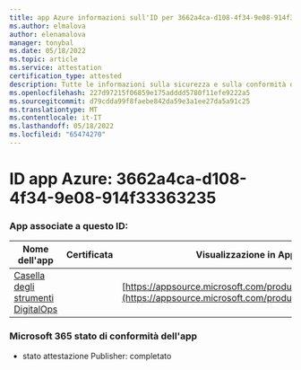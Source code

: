 ```yaml
---
title: app Azure informazioni sull'ID per 3662a4ca-d108-4f34-9e08-914f33363235
ms.author: elmalova
author: elenamalova
manager: tonybal
ms.date: 05/18/2022
ms.topic: article
ms.service: attestation
certification_type: attested
description: Tutte le informazioni sulla sicurezza e sulla conformità disponibili per 3662a4ca-d108-4f34-9e08-914f33363235.
ms.openlocfilehash: 227d97215f06859e175adddd5780f11efe9222a5
ms.sourcegitcommit: d79cdda99f8faebe842da59e3a1ee27da5a91c25
ms.translationtype: MT
ms.contentlocale: it-IT
ms.lasthandoff: 05/18/2022
ms.locfileid: "65474270"
---
```

# <a name="azure-app-id-3662a4ca-d108-4f34-9e08-914f33363235"></a>ID app Azure: 3662a4ca-d108-4f34-9e08-914f33363235


### <a name="apps-associated-with-this-id"></a>App associate a questo ID:
| **Nome dell'app** | **Certificata** | **Visualizzazione in AppSource** |
|--------------|---------------|-----------------------|
| [Casella degli strumenti DigitalOps](../forward/WA200003934.md) |  | [https://appsource.microsoft.com/product/office/WA200003934](https://appsource.microsoft.com/product/office/WA200003934) |

### <a name="microsoft-365-app-compliance-status"></a>Microsoft 365 stato di conformità dell'app
- stato attestazione Publisher: completato

